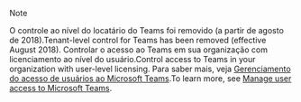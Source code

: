 > [!NOTE]
> <span data-ttu-id="96bbc-101">O controle ao nível do locatário do Teams foi removido (a partir de agosto de 2018).</span><span class="sxs-lookup"><span data-stu-id="96bbc-101">Tenant-level control for Teams has been removed (effective August 2018).</span></span> <span data-ttu-id="96bbc-102">Controlar o acesso ao Teams em sua organização com licenciamento ao nível do usuário.</span><span class="sxs-lookup"><span data-stu-id="96bbc-102">Control access to Teams in your organization with user-level licensing.</span></span> <span data-ttu-id="96bbc-103">Para saber mais, veja [Gerenciamento do acesso de usuários ao Microsoft Teams](../user-access.md).</span><span class="sxs-lookup"><span data-stu-id="96bbc-103">To learn more, see [Manage user access to Microsoft Teams](../user-access.md).</span></span>

